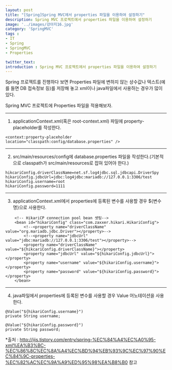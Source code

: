 ```yaml
---
layout: post
title: "[Spring]Spring MVC에서 properties 파일을 이용하여 설정하기"
description: Spring MVC 프로젝트에서 properties 파일을 이용하여 설정하기
image: '../images/강아지16.jpg'
category: 'SpringMVC'
tags : 
- IT
- Spring
- SpringMVC
- Properties

twitter_text: 
introduction : Spring MVC 프로젝트에서 properties 파일을 이용하여 설정하기
---
```


Spring 프로젝트를 진행하다 보면 Properties 파일에 변하지 않는 상수값나 텍스트(예를 들면 DB 접속정보 등)를 저장해 놓고 xml이나 java파일에서 사용하는 경우가 많이 있다.

Spring MVC 프로젝트에 Properties 파일을 적용해보자.

_ _ _


1) applicationContext.xml(혹은 root-context.xml) 파일에 property-placeholder를 작성한다.
```
<context:property-placeholder location="classpath:config/database.properties" />

```








_ _ _


2) src/main/resources/config에 database.properties 파일을 작성한다.(기본적으로 classpath가 src/main/resources로 잡혀 있어야 한다.)

```
hikcariConfig.driverClassName=net.sf.log4jdbc.sql.jdbcapi.DriverSpy
hikariConfig.jdbcUrl=jdbc:log4jdbc:mariadb://127.0.0.1:3306/test
hikariConfig.username=root
hikariConfig.password=1111
```



_ _ _


3) applicationContext.xml에서 properties에 등록된 변수를 사용할 경우 ${변수명}으로 사용한다.

```
    <!-- HikariCP connection pool bean 셋팅-->
    <bean id="hikariConfig" class="com.zaxxer.hikari.HikariConfig">
        <!--<property name="driverClassName" value="org.mariadb.jdbc.Driver"></property>-->
        <!--<property name="jdbcUrl" value="jdbc:mariadb://127.0.0.1:3306/test"></property>-->
        <property name="driverClassName" value="${hikcariConfig.driverClassName}"></property>
        <property name="jdbcUrl" value="${hikariConfig.jdbcUrl}"></property>
        <property name="username" value="${hikariConfig.username}"></property>
        <property name="password" value="${hikariConfig.password}"></property>
    </bean>
```




_ _ _


4) java파일에서 properties에 등록된 변수를 사용할 경우 Value 어노테이션을 사용한다.

```
@Value("${hikariConfig.username}")
private String username;

@Value("${hikariConfig.password}")
private String password;
```


*출처 : <http://jijs.tistory.com/entry/spring-%EC%84%A4%EC%A0%95-xml%EA%B3%BC-%EC%86%8C%EC%8A%A4%EC%BD%94%EB%93%9C%EC%97%90%EC%84%9C-properties-%EC%82%AC%EC%9A%A9%ED%95%98%EA%B8%B0> 참고

